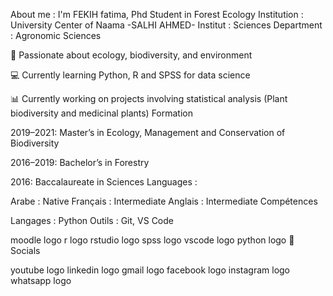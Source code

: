 About me :
I'm FEKIH fatima, Phd Student in Forest Ecology
Institution : University Center of Naama -SALHI AHMED-
Institut : Sciences
Department : Agronomic Sciences

🌱 Passionate about ecology, biodiversity, and environment

💻 Currently learning Python, R and SPSS for data science

📊 Currently working on projects involving statistical analysis (Plant biodiversity and medicinal plants)
Formation

2019–2021: Master’s in Ecology, Management and Conservation of Biodiversity

2016–2019: Bachelor’s in Forestry

2016: Baccalaureate in Sciences
Languages :

Arabe : Native
Français : Intermediate
Anglais : Intermediate
Compétences

Langages : Python
Outils : Git, VS Code

moodle logo r logo rstudio logo spss logo vscode logo python logo
🔗 Socials

youtube logo linkedin logo gmail logo facebook logo instagram logo whatsapp logo 







